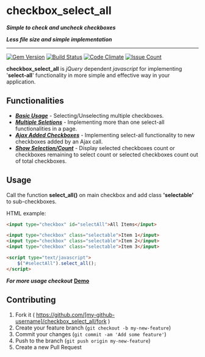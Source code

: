 # checkbox_select_all
***Simple to check and uncheck checkboxes***

***Less file size and simple implementation***
***
[![Gem Version](https://badge.fury.io/rb/select_all-rails@2x.png)](https://badge.fury.io/rb/select_all-rails) [![Build Status](https://travis-ci.org/JigneshSatam/checkbox_select_all.svg?branch=master)](https://travis-ci.org/JigneshSatam/checkbox_select_all) [![Code Climate](https://codeclimate.com/github/JigneshSatam/checkbox_select_all/badges/gpa.svg)](https://codeclimate.com/github/JigneshSatam/checkbox_select_all) [![Issue Count](https://codeclimate.com/github/JigneshSatam/checkbox_select_all/badges/issue_count.svg)](https://codeclimate.com/github/JigneshSatam/checkbox_select_all)

**checkbox_select_all** is *jQuery* dependent *javascript* for implementing '**select-all**' functionality in more simple and effective way in your application.
## Functionalities
* [***Basic Usage***](http://jigneshsatam.github.io/checkbox_select_all/#basic_usage) - Selecting/Unselecting multiple checkboxes.
* [***Multiple Seletions***](http://jigneshsatam.github.io/checkbox_select_all/#multiple_selections) - Implementing more than one select-all functionalities in a page.
* [***Ajax Added Checkboxes***](http://jigneshsatam.github.io/checkbox_select_all/#ajax_added_checkboxes) - Implementing select-all functionality to new checkboxes added by an Ajax call.
* [***Show Selection/Count***](http://jigneshsatam.github.io/checkbox_select_all/#show_selected_count) - Display selected checkboxes count or checkboxes remaining to select count or selected checkboxes count out of total checkboxes.

## Usage
Call the function **select_all()** on main checkbox and add class **'selectable'** to sub-checkboxes.

HTML example:
```html
<input type="checkbox" id="selectAll">All Items</input>

<input type="checkbox" class="selectable">Item 1</input>
<input type="checkbox" class="selectable">Item 2</input>
<input type="checkbox" class="selectable">Item 3</input>

<script type="text/javascript">
    $("#selectAll").select_all();
</script>
```
***For more usage checkout*** [**Demo**](http://jigneshsatam.github.io/checkbox_select_all/)

## Contributing

1. Fork it ( https://github.com/[my-github-username]/checkbox_select_all/fork )
2. Create your feature branch (`git checkout -b my-new-feature`)
3. Commit your changes (`git commit -am 'Add some feature'`)
4. Push to the branch (`git push origin my-new-feature`)
5. Create a new Pull Request
